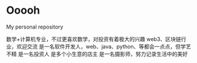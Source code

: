 # Ooooh
My personal repository

数学+计算机专业，不过更喜欢数学，对投资有着极大的兴趣
web3、区块链行业，欢迎交流
是一名软件开发人，web、java、python、等都会一点点，但学艺不精
是一名投资人
是多个小生意的店主
是一名摄影师，努力记录生活中的美好

